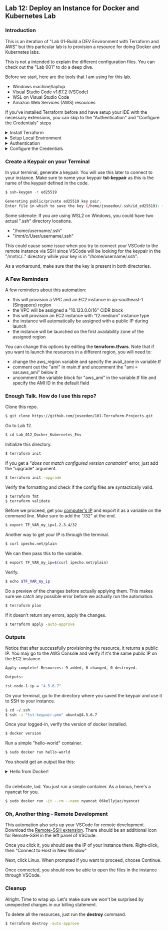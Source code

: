 
## Lab 12: Deploy an Instance for Docker and Kubernetes Lab

### Introduction

This is an iteration of "Lab 01-Build a DEV Environment with Terraform and AWS" but this particular lab is to provision a resource for doing Docker and Kubernetes labs.

This is not a intended to explain the different configuration files. You can check out the "Lab 001" to do a deep dive.

Before we start, here are the tools that I am using for this lab.
- Windows machine/laptop
- Visual Studio Code v1.67.2 (VSCode)
- WSL on Visual Studio Code
- Amazon Web Services (AWS) resources

If you've installed Terraform before and have setup your IDE with the necessary extensions, you can skip to the "Authentication" and "Configure the Credentials" steps

<details><summary> Install Terraform </summary>

### Install Terraform

Follow these steps to [install Terraform.](../README.md#pre-requisites)
 
</details>

<details><summary> Setup Local Environment </summary>

### Setup Local Environment 
 
For this one, I'm using VS Code. We'll set it up with the following extensions:

- AWS Toolkit Extension
- Terraform Extension

Follow these steps to [setup your Visual Studio Code.](../README.md#pre-requisites)  
 
</details>

<details><summary> Authentication </summary>
 
### Authentication

Follow these steps to [create the API keys and the credentials file locally.](../README.md#pre-requisites)    
 
</details>

<details><summary> Configure the Credentials </summary>
 
### Configure the Credentials on your Laptop

Follow these steps to [configure the Credentials File](../README.md#pre-requisites)   
 
</details>


### Create a Keypair on your Terminal

In your terminal, generate a keypair. You will use this later to connect to your instance. Make sure to name your keypair **tst-keypair** as this is the name of the keypair defined in the code.

```bash
$ ssh-keygen -t ed25519

Generating public/private ed25519 key pair.
Enter file in which to save the key (/home/joseeden/.ssh/id_ed25519): ~/.ssh/tst-keypair  
```

Some sidenote: If you are using WSL2 on Windows, you could have two actual ".ssh" directory locations.

- "/home/username/.ssh"
- "/mnt/c/User/username/.ssh"

This could cause some issue when you try to connect your VSCode to the remote instance via SSH since VSCode will be looking for the keypair in the "/mnt/c/.." directory while your key is in "/home/username/.ssh".

As a workaround, make sure that the key is present in both directories.

### A Few Reminders

A few reminders about this automation:
- this will provision a VPC and an EC2 instance in ap-southeast-1 (Singapore) region
- the VPC will be assigned a "10.123.0.0/16" CIDR block
- this will provision an EC2 instance with "t2.medium" instance type
- the instance will automatically be assigned with a public IP during launch
- the instance will be launched on the first availability zone of the assigned region

You can change this options by editing the **terraform.tfvars**. Note that if you want to launch the resources in a different region, you will need to:
- change the aws_region variable and specify the avail_zone in variable.tf
- comment out the "ami" in main.tf and uncomment the "ami = var.aws_ami" below it 
- uncomment the variable block for "aws_ami" in the variable.tf file and specify the AMI ID in the default field


### Enough Talk. How do I use this repo?

Clone this repo.

```bash
$ git clone https://github.com/joseeden/101-Terraform-Projects.git 
```

Go to Lab 12.

```bash
$ cd Lab_012_Docker_Kubernetes_Env
```

Initialize this directory.

```bash
$ terraform init  
```

If you get a "_does not match configured version constraint_" error, just add the "upgrade" argument.

```bash
$ terraform init -upgrade 
```

Verify the formatting and check if the config files are syntactically valid.

```bash
$ terraform fmt 
$ terraform validate
```

Before we proceed, get you [computer's IP](https://whatismyipaddress.com/) and export it as a variable on the command line. Make sure to add the "/32" at the end.

```bash
$ export TF_VAR_my_ip=1.2.3.4/32
```

Another way to get your IP is through the terminal.

```bash
$ curl ipecho.net/plain 
```

We can then pass this to the variable.

```bash
$ export TF_VAR_my_ip=$(curl ipecho.net/plain) 
```

Verify.

```bash
$ echo $TF_VAR_my_ip 
```

Do a preview of the changes before actually applying them. This makes sure we catch any possible error before we actually run the automation. 

```bash
$ terraform plan 
```

If it doesn't return any errors, apply the changes.

```bash
$ terraform apply -auto-approve 
```

### Outputs 

Notice that after successfully provisioning the resource, it returns a public IP. You may go to the AWS Console and verify if it's the same public IP on the EC2 instance.

```bash
Apply complete! Resources: 9 added, 0 changed, 0 destroyed.

Outputs:

tst-node-1-ip = "4.5.6.7"
```

On your terminal, go to the directory where you saved the keypair and use it to SSH to your instance.

```bash
$ cd ~/.ssh
$ ssh -i "tst-keypair.pem" ubuntu@4.5.6.7
```

Once your logged-in, verify the version of docker installed.

```bash
$ docker version  
```

Run a simple "hello-world" container.

```bash
$ sudo docker run hello-world  
```

You should get an output like this:

<details><summary> Hello from Docker! </summary>
 
```bash
Hello from Docker!
This message shows that your installation appears to be working correctly.

To generate this message, Docker took the following steps:
 1. The Docker client contacted the Docker daemon.
 2. The Docker daemon pulled the "hello-world" image from the Docker Hub.
    (amd64)
 3. The Docker daemon created a new container from that image which runs the
    executable that produces the output you are currently reading.
 4. The Docker daemon streamed that output to the Docker client, which sent it
    to your terminal.

To try something more ambitious, you can run an Ubuntu container with:
 $ docker run -it ubuntu bash

Share images, automate workflows, and more with a free Docker ID:
 https://hub.docker.com/

For more examples and ideas, visit:
 https://docs.docker.com/get-started/
```
 
</details>
</br>

Go celebrate, lad. You just run a simple container.
As a bonus, here's a nyancat for you.

```bash
$ sudo docker run -it --rm --name nyancat 06kellyjac/nyancat 
```


### Oh, Another thing - Remote Development

This automation also sets up your VSCode for remote development. Download the [Remote-SSH extension](https://marketplace.visualstudio.com/items?itemName=ms-vscode-remote.vscode-remote-extensionpack). There should be an additional icon for Remote-SSH in the left panel of VSCode. 

Once you click it, you should see the IP of your instance there. Right-click, then "Connect to Host in New Window"

Next, click Linux.
When prompted if you want to proceed, choose Continue.

Once connected, you should now be able to open the files in the instance through VSCode.

### Cleanup

Alright. Time to wrap up. Let's make sure we won't be surprised by unexpected charges in our billing statement.

To delete all the resources, just run the **destroy** command.

```bash
$ terraform destroy -auto-approve 
```
